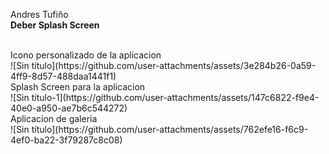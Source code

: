 Andres Tufiño <br/>
<strong>Deber Splash Screen</strong>
<br/>

<br/>
Icono personalizado de la aplicacion
<br/>
![Sin título](https://github.com/user-attachments/assets/3e284b26-0a59-4ff9-8d57-488daa1441f1)
<br/>
Splash Screen para la aplicacion
<br/>
![Sin título-1](https://github.com/user-attachments/assets/147c6822-f9e4-40e0-a950-ae7b6c544272)
<br/>
Aplicacion de galeria
<br/>
![Sin título](https://github.com/user-attachments/assets/762efe16-f6c9-4ef0-ba22-3f79287c8c08)



